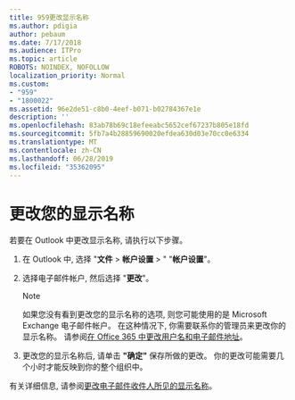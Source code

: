 ```yaml
---
title: 959更改显示名称
ms.author: pdigia
author: pebaum
ms.date: 7/17/2018
ms.audience: ITPro
ms.topic: article
ROBOTS: NOINDEX, NOFOLLOW
localization_priority: Normal
ms.custom:
- "959"
- "1800022"
ms.assetid: 96e2de51-c8b0-4eef-b071-b02784367e1e
description: ''
ms.openlocfilehash: 83ab78b69c18efeeabc5652cef67237b805e18fd
ms.sourcegitcommit: 5fb7a4b28859690020efdea630d03e70cc0e6334
ms.translationtype: MT
ms.contentlocale: zh-CN
ms.lasthandoff: 06/28/2019
ms.locfileid: "35362095"
---
```

# <a name="change-your-display-name"></a>更改您的显示名称
  
若要在 Outlook 中更改显示名称, 请执行以下步骤。
  
1. 在 Outlook 中, 选择 "**文件** \> **帐户设置** \> " "**帐户设置**"。

2. 选择电子邮件帐户, 然后选择 "**更改**"。

    > [!NOTE]
    > 如果您没有看到更改您的显示名称的选项, 则您可能使用的是 Microsoft Exchange 电子邮件帐户。 在这种情况下, 你需要联系你的管理员来更改你的显示名称。 请参阅[在 Office 365 中更改用户名和电子邮件地址](https://support.office.com/article/fb5ac074-e203-4e1f-9843-b9d1a3e03297.aspx)。
  
3. 更改您的显示名称后, 请单击 **"确定"** 保存所做的更改。 你的更改可能需要几个小时才能反映到你的整个组织中。

有关详细信息, 请参阅[更改电子邮件收件人所见的显示名称](https://support.office.com/article/2b53331a-ba2a-4803-88dc-ac9fe376c8a9.aspx)。
  